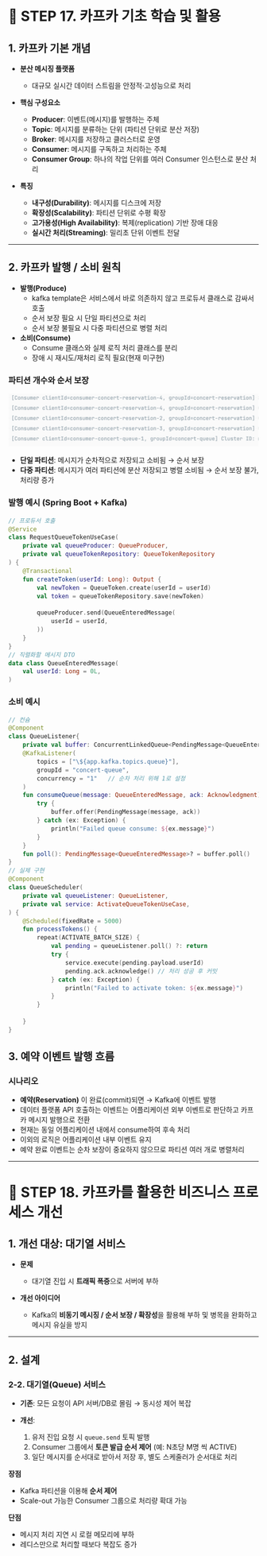 
# 📑 STEP 17. 카프카 기초 학습 및 활용

## 1. 카프카 기본 개념

* **분산 메시징 플랫폼**

    * 대규모 실시간 데이터 스트림을 안정적·고성능으로 처리
* **핵심 구성요소**

    * **Producer**: 이벤트(메시지)를 발행하는 주체
    * **Topic**: 메시지를 분류하는 단위 (파티션 단위로 분산 저장)
    * **Broker**: 메시지를 저장하고 클러스터로 운영
    * **Consumer**: 메시지를 구독하고 처리하는 주체
    * **Consumer Group**: 하나의 작업 단위를 여러 Consumer 인스턴스로 분산 처리
* **특징**

    * **내구성(Durability)**: 메시지를 디스크에 저장
    * **확장성(Scalability)**: 파티션 단위로 수평 확장
    * **고가용성(High Availability)**: 복제(replication) 기반 장애 대응
    * **실시간 처리(Streaming)**: 밀리초 단위 이벤트 전달

---

## 2. 카프카 발행 / 소비 원칙
* **발행(Produce)**
    * kafka template은 서비스에서 바로 의존하지 않고 프로듀서 클래스로 감싸서 호출 
    * 순서 보장 필요 시 단일 파티션으로 처리
    * 순서 보장 불필요 시 다중 파티션으로 병렬 처리
* **소비(Consume)**
  * Consume 클래스와 실제 로직 처리 클래스를 분리
  * 장애 시 재시도/재처리 로직 필요(현재 미구현)

### 파티션 개수와 순서 보장
![kafka-partition.png](kafka-partition.png)
* **단일 파티션**: 메시지가 순차적으로 저장되고 소비됨 → 순서 보장
* **다중 파티션**: 메시지가 여러 파티션에 분산 저장되고 병렬 소비됨 → 순서 보장 불가, 처리량 증가

### 발행 예시 (Spring Boot + Kafka)

```kotlin
// 프로듀서 호출
@Service
class RequestQueueTokenUseCase(
    private val queueProducer: QueueProducer,
    private val queueTokenRepository: QueueTokenRepository
) {
    @Transactional
    fun createToken(userId: Long): Output {
        val newToken = QueueToken.create(userId = userId)
        val token = queueTokenRepository.save(newToken)

        queueProducer.send(QueueEnteredMessage(
            userId = userId,
        ))
    }
}
// 직렬화할 메시지 DTO
data class QueueEnteredMessage(
    val userId: Long = 0L,
)
```

### 소비 예시

```kotlin
// 컨슘
@Component
class QueueListener{
    private val buffer: ConcurrentLinkedQueue<PendingMessage<QueueEnteredMessage>> = ConcurrentLinkedQueue()
    @KafkaListener(
        topics = ["\${app.kafka.topics.queue}"],
        groupId = "concert-queue",
        concurrency = "1"   // 순차 처리 위해 1로 설정
    )
    fun consumeQueue(message: QueueEnteredMessage, ack: Acknowledgment) {
        try {
            buffer.offer(PendingMessage(message, ack))
        } catch (ex: Exception) {
            println("Failed queue consume: ${ex.message}")
        }
    }
    fun poll(): PendingMessage<QueueEnteredMessage>? = buffer.poll()
}
// 실제 구현
@Component
class QueueScheduler(
    private val queueListener: QueueListener,
    private val service: ActivateQueueTokenUseCase,
) {
    @Scheduled(fixedRate = 5000)
    fun processTokens() {
        repeat(ACTIVATE_BATCH_SIZE) {
            val pending = queueListener.poll() ?: return
            try {
                service.execute(pending.payload.userId)
                pending.ack.acknowledge() // 처리 성공 후 커밋
            } catch (ex: Exception) {
                println("Failed to activate token: ${ex.message}")
            }
        }

    }
}
```

## 3. 예약 이벤트 발행 흐름

### 시나리오

* **예약(Reservation)** 이 완료(commit)되면 → Kafka에 이벤트 발행
* 데이터 플랫폼 API 호출하는 이벤트는 어플리케이션 외부 이벤트로 판단하고 카프카 메시지 발행으로 전환
* 현재는 동일 어플리케이션 내에서 consume하여 후속 처리
* 이외의 로직은 어플리케이션 내부 이벤트 유지
* 예약 완료 이벤트는 순차 보장이 중요하지 않으므로 파티션 여러 개로 병렬처리


---

# 📑 STEP 18. 카프카를 활용한 비즈니스 프로세스 개선

## 1. 개선 대상: 대기열 서비스

* **문제**

    * 대기열 진입 시 **트래픽 폭증**으로 서버에 부하
* **개선 아이디어**

    * Kafka의 **비동기 메시징 / 순서 보장 / 확장성**을 활용해 부하 및 병목을 완화하고 메시지 유실을 방지

---

## 2. 설계

### 2-2. 대기열(Queue) 서비스

* **기존**: 모든 요청이 API 서버/DB로 몰림 → 동시성 제어 복잡
* **개선**:

    1. 유저 진입 요청 시 `queue.send` 토픽 발행
    2. Consumer 그룹에서 **토큰 발급 순서 제어** (예: N초당 M명 씩 ACTIVE)
    3. 일단 메시지를 순서대로 받아서 저장 후, 별도 스케줄러가 순서대로 처리

**장점**

* Kafka 파티션을 이용해 **순서 제어**
* Scale-out 가능한 Consumer 그룹으로 처리량 확대 가능

**단점**
* 메시지 처리 지연 시 로컬 메모리에 부하
* 레디스만으로 처리할 때보다 복잡도 증가
